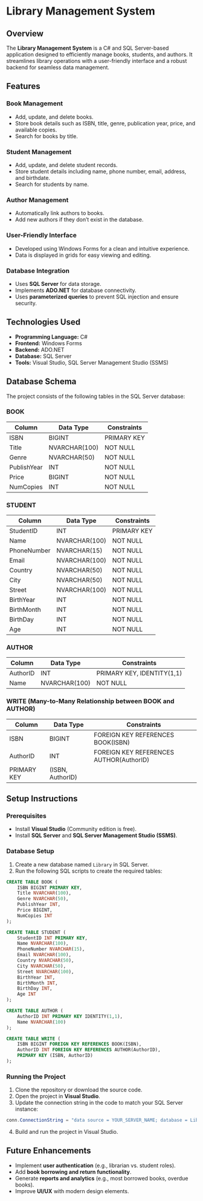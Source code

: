 # Library Management System

## Overview
The **Library Management System** is a C# and SQL Server-based application designed to efficiently manage books, students, and authors. It streamlines library operations with a user-friendly interface and a robust backend for seamless data management.

## Features

### **Book Management**
- Add, update, and delete books.
- Store book details such as ISBN, title, genre, publication year, price, and available copies.
- Search for books by title.

### **Student Management**
- Add, update, and delete student records.
- Store student details including name, phone number, email, address, and birthdate.
- Search for students by name.

### **Author Management**
- Automatically link authors to books.
- Add new authors if they don’t exist in the database.

### **User-Friendly Interface**
- Developed using Windows Forms for a clean and intuitive experience.
- Data is displayed in grids for easy viewing and editing.

### **Database Integration**
- Uses **SQL Server** for data storage.
- Implements **ADO.NET** for database connectivity.
- Uses **parameterized queries** to prevent SQL injection and ensure security.

## Technologies Used
- **Programming Language:** C#
- **Frontend:** Windows Forms
- **Backend:** ADO.NET
- **Database:** SQL Server
- **Tools:** Visual Studio, SQL Server Management Studio (SSMS)

## Database Schema
The project consists of the following tables in the SQL Server database:

### **BOOK**
| Column       | Data Type     | Constraints       |
|-------------|--------------|------------------|
| ISBN        | BIGINT       | PRIMARY KEY     |
| Title       | NVARCHAR(100) | NOT NULL        |
| Genre       | NVARCHAR(50)  | NOT NULL        |
| PublishYear | INT          | NOT NULL        |
| Price       | BIGINT       | NOT NULL        |
| NumCopies   | INT          | NOT NULL        |

### **STUDENT**
| Column       | Data Type     | Constraints       |
|-------------|--------------|------------------|
| StudentID   | INT          | PRIMARY KEY     |
| Name        | NVARCHAR(100) | NOT NULL        |
| PhoneNumber | NVARCHAR(15)  | NOT NULL        |
| Email       | NVARCHAR(100) | NOT NULL        |
| Country     | NVARCHAR(50)  | NOT NULL        |
| City        | NVARCHAR(50)  | NOT NULL        |
| Street      | NVARCHAR(100) | NOT NULL        |
| BirthYear   | INT          | NOT NULL        |
| BirthMonth  | INT          | NOT NULL        |
| BirthDay    | INT          | NOT NULL        |
| Age         | INT          | NOT NULL        |

### **AUTHOR**
| Column    | Data Type     | Constraints       |
|----------|--------------|------------------|
| AuthorID | INT          | PRIMARY KEY, IDENTITY(1,1) |
| Name     | NVARCHAR(100) | NOT NULL        |

### **WRITE (Many-to-Many Relationship between BOOK and AUTHOR)**
| Column  | Data Type | Constraints |
|---------|----------|-------------|
| ISBN    | BIGINT   | FOREIGN KEY REFERENCES BOOK(ISBN) |
| AuthorID | INT     | FOREIGN KEY REFERENCES AUTHOR(AuthorID) |
| PRIMARY KEY | (ISBN, AuthorID) |

## Setup Instructions

### **Prerequisites**
- Install **Visual Studio** (Community edition is free).
- Install **SQL Server** and **SQL Server Management Studio (SSMS)**.

### **Database Setup**
1. Create a new database named `Library` in SQL Server.
2. Run the following SQL scripts to create the required tables:

```sql
CREATE TABLE BOOK (
    ISBN BIGINT PRIMARY KEY,
    Title NVARCHAR(100),
    Genre NVARCHAR(50),
    PublishYear INT,
    Price BIGINT,
    NumCopies INT
);

CREATE TABLE STUDENT (
    StudentID INT PRIMARY KEY,
    Name NVARCHAR(100),
    PhoneNumber NVARCHAR(15),
    Email NVARCHAR(100),
    Country NVARCHAR(50),
    City NVARCHAR(50),
    Street NVARCHAR(100),
    BirthYear INT,
    BirthMonth INT,
    BirthDay INT,
    Age INT
);

CREATE TABLE AUTHOR (
    AuthorID INT PRIMARY KEY IDENTITY(1,1),
    Name NVARCHAR(100)
);

CREATE TABLE WRITE (
    ISBN BIGINT FOREIGN KEY REFERENCES BOOK(ISBN),
    AuthorID INT FOREIGN KEY REFERENCES AUTHOR(AuthorID),
    PRIMARY KEY (ISBN, AuthorID)
);
```

### **Running the Project**
1. Clone the repository or download the source code.
2. Open the project in **Visual Studio**.
3. Update the connection string in the code to match your SQL Server instance:

```csharp
conn.ConnectionString = "data source = YOUR_SERVER_NAME; database = Library; integrated security = True";
```

4. Build and run the project in Visual Studio.


## Future Enhancements
- Implement **user authentication** (e.g., librarian vs. student roles).
- Add **book borrowing and return functionality**.
- Generate **reports and analytics** (e.g., most borrowed books, overdue books).
- Improve **UI/UX** with modern design elements.

